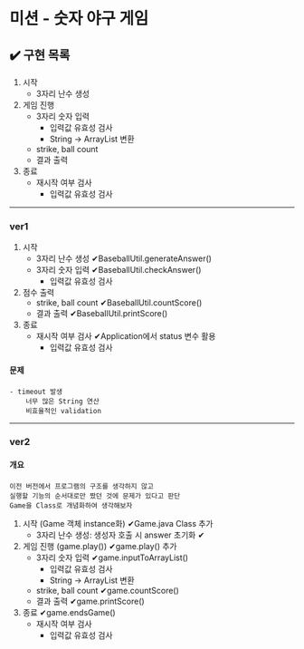 # 미션 - 숫자 야구 게임


## ✔️ 구현 목록

1. 시작
   - 3자리 난수 생성
2. 게임 진행
   - 3자리 숫자 입력
     - 입력값 유효성 검사
     - String -> ArrayList<Integer> 변환
   - strike, ball count
   - 결과 출력
4. 종료
   - 재시작 여부 검사
     - 입력값 유효성 검사

---
### ver1

1. 시작
   - 3자리 난수 생성 ✔BaseballUtil.generateAnswer()
   - 3자리 숫자 입력 ✔BaseballUtil.checkAnswer()
      - 입력값 유효성 검사
2. 점수 출력
   - strike, ball count ✔BaseballUtil.countScore()
   - 결과 출력 ✔BaseballUtil.printScore()
3. 종료
   - 재시작 여부 검사 ✔Application에서 status 변수 활용
      - 입력값 유효성 검사

#### 문제
    - timeout 발생
        너무 많은 String 연산
        비효율적인 validation

---
### ver2

#### 개요
    이전 버전에서 프로그램의 구조를 생각하지 않고
    실행할 기능의 순서대로만 짰던 것에 문제가 있다고 판단
    Game을 Class로 개념화하여 생각해보자

1. 시작 (Game 객체 instance화) ✔Game.java Class 추가
    - 3자리 난수 생성: 생성자 호출 시 answer 초기화 ✔
2. 게임 진행 (game.play()) ✔game.play() 추가
    - 3자리 숫자 입력 ✔game.inputToArrayList()
        - 입력값 유효성 검사
        - String -> ArrayList 변환
    - strike, ball count ✔game.countScore()
    - 결과 출력 ✔game.printScore()
4. 종료 ✔game.endsGame()
    - 재시작 여부 검사
        - 입력값 유효성 검사
